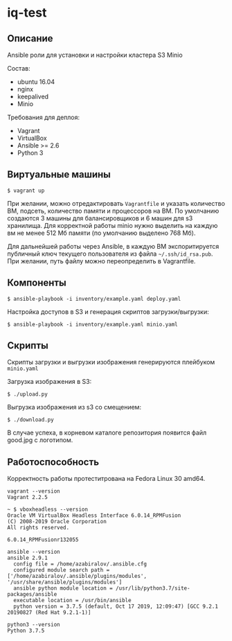iq-test
=======

Описание
--------

Ansible роли для установки и настройки кластера S3 Minio

Состав:

* ubuntu 16.04
* nginx
* keepalived
* Minio

Требования для деплоя:

* Vagrant
* VirtualBox
* Ansible >= 2.6
* Python 3


Виртуальные машины
------------------

```
$ vagrant up
```

При  желании,  можно  отредактировать  `Vagrantfile` и  указать  количество  ВМ,
подсеть, количество памяти и процессоров на  ВМ. По умолчанию создаются 3 машины
для балансировщиков и 6 машин для s3 хранилища. Для корректной работы minio нужно
выделить на каждую вм не менее 512 Мб памяти (по умолчанию выделено 768 Мб).

Для дальнейшей работы через Ansible,  в каждую ВМ экспоритируется публичный ключ
текущего  пользователя из  файла  `~/.ssh/id_rsa.pub`. При  желании, путь  файлу
можно переопределить в Vagrantfile.


Компоненты
----------

```
$ ansible-playbook -i inventory/example.yaml deploy.yaml
```

Настройка доступов в S3 и генерация скриптов загрузки/выгрузки:

```
$ ansible-playbook -i inventory/example.yaml minio.yaml
```


Скрипты
-------

Скрипты загрузки и выгрузки изображения генерируются плейбуком `minio.yaml`


Загрузка изображения в S3:

```
$ ./upload.py
```

Выгрузка изображения из s3 со смещением:

```
$ ./download.py
```

В случае успеха, в корневом каталоге репозитория появится файл good.jpg с логотипом.


Работоспособность
-----------------

Корректность работы протеститрована на Fedora Linux 30 amd64.

```
vagrant --version
Vagrant 2.2.5
```

```
~ $ vboxheadless --version
Oracle VM VirtualBox Headless Interface 6.0.14_RPMFusion
(C) 2008-2019 Oracle Corporation
All rights reserved.

6.0.14_RPMFusionr132055
```

```
ansible --version
ansible 2.9.1
  config file = /home/azabiralov/.ansible.cfg
  configured module search path = ['/home/azabiralov/.ansible/plugins/modules', '/usr/share/ansible/plugins/modules']
  ansible python module location = /usr/lib/python3.7/site-packages/ansible
  executable location = /usr/bin/ansible
  python version = 3.7.5 (default, Oct 17 2019, 12:09:47) [GCC 9.2.1 20190827 (Red Hat 9.2.1-1)]
```

```
python3 --version
Python 3.7.5

```
